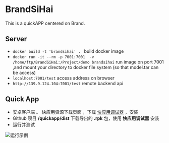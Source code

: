 # BrandSiHai
This is a quickAPP centered on Brand.


## Server
- `docker build -t 'brandsihai' . `  build docker image
- `docker run -it --rm -p 7001:7001  -v /home/ftp/BrandSiHai:/Project/demo brandsihai`  run image on port 7001 ,and mount your directory to docker file system (so that model.tar can be access)
- `localhost:7001/test`  access address on browser
- `http://139.9.124.104:7001/test`  remote backend api 

## Quick App
- 安卓客户端 。 快应用资源下载页面 ，下载 [快应用调试器](https://www.quickapp.cn/docCenter/post/69) ，安装
- Github 项目 **/quickapp/dist**  下载导出的 **.rpk** 包，使用 **快应用调试器** 安装
- 运行并测试

![运行示例](snapshot⁩/howtouse.gif)
